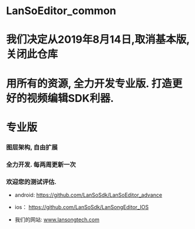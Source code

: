 # LanSoEditor_common


# 我们决定从2019年8月14日,取消基本版,关闭此仓库
# 用所有的资源, 全力开发专业版. 打造更好的视频编辑SDK利器.

# 专业版
### 图层架构, 自由扩展
### 全力开发. 每两周更新一次
### 欢迎您的测试评估.

-  android: 
  https://github.com/LanSoSdk/LanSoEditor_advance
- ios：
    https://github.com/LanSoSdk/LanSongEditor_IOS



-   我们的网站: www.lansongtech.com
